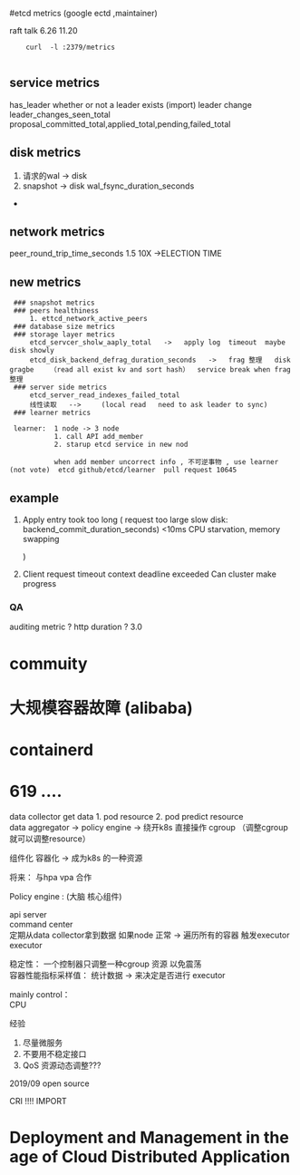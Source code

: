

#etcd metrics (google ectd ,maintainer) 

  raft talk   6.26  11.20
 
```
    curl  -l :2379/metrics
    
```
  ## service metrics
  has_leader      whether or not a leader exists     (import)    leader change  
  leader_changes_seen_total                  
  proposal_committed_total,applied_total,pending,failed_total  
  
  ## disk    metrics      
   1. 请求的wal -> disk
   2. snapshot ->  disk
   wal_fsync_duration_seconds  
   
   +
  ## network metrics
  
  peer_round_trip_time_seconds     1.5    10X ->ELECTION TIME
  
  ## new   metrics
  
     ### snapshot metrics
     ### peers healthiness
         1. ettcd_network_active_peers
     ### database size metrics
     ### storage layer metrics 
         etcd_servcer_sholw_aaply_total   ->   apply log  timeout  maybe disk showly
         etcd_disk_backend_defrag_duration_seconds   ->   frag 整理   disk gragbe    （read all exist kv and sort hash）  service break when frag 整理
     ### server side metrics
         etcd_server_read_indexes_failed_total
         线性读取   -->     (local read   need to ask leader to sync)
     ### learner metrics
      
     learner:  1 node -> 3 node 
               1. call API add_member
               2. starup etcd service in new nod 
               
               when add member uncorrect info , 不可逆事物 , use learner  (not vote)  etcd github/etcd/learner  pull request 10645
        
               
     
  ##  example 
  
  1. Apply entry took too long 
     (
        request too large
        slow disk: backend_commit_duration_seconds)  <10ms
        CPU starvation, memory swapping
     
     )
  2. Client request timeout
      context deadline exceeded
      Can cluster make progress
      
      
      
  ### QA    
  auditing metric ? 
  http duration ? 
  3.0  
  
       
       
       
       
 
 
 
 
 
#   commuity


#   大规模容器故障 (alibaba)  


#  containerd 

#  619 ....
   
data collector  get data 1. pod resource 2. pod predict resource  
data aggregator 
->  policy engine -> 绕开k8s 直接操作 cgroup （调整cgroup 就可以调整resource）


组件化 容器化 -> 成为k8s 的一种资源

将来：  与hpa vpa  合作 

Policy engine : (大脑 核心组件) 

api server  
command center  
  定期从data collector拿到数据
  如果node 正常  -> 遍历所有的容器 触发executor  
executor  


稳定性： 一个控制器只调整一种cgroup 资源 以免震荡  
        容器性能指标采样值： 统计数据 -> 来决定是否进行 executor
        
        
mainly control：  
  CPU
  
 

经验  
  1. 尽量微服务  
  2. 不要用不稳定接口  
  3.  QoS 资源动态调整???
  
2019/09 open source      
      
 

CRI !!!! IMPORT




# Deployment and Management in the age of Cloud Distributed Application 

##
  
  
  
  

       
       
       
       
  
      
  
  
  
  
  
  